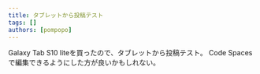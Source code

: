 ```yaml
---
title: タブレットから投稿テスト
tags: []
authors: [pompopo]
---
```


Galaxy Tab S10 liteを買ったので、タブレットから投稿テスト。
Code Spacesで編集できるようにした方が良いかもしれない。
